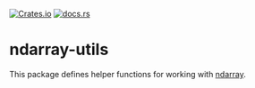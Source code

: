 [![Crates.io](https://img.shields.io/crates/v/ndarray-utils.svg)](https://crates.io/crates/ndarray-utils)
[![docs.rs](https://img.shields.io/docsrs/ndarray-utils)](https://docs.rs/ndarray-utils)

# ndarray-utils

This package defines helper functions for working with
[ndarray](https://docs.rs/ndarray/latest/ndarray/).